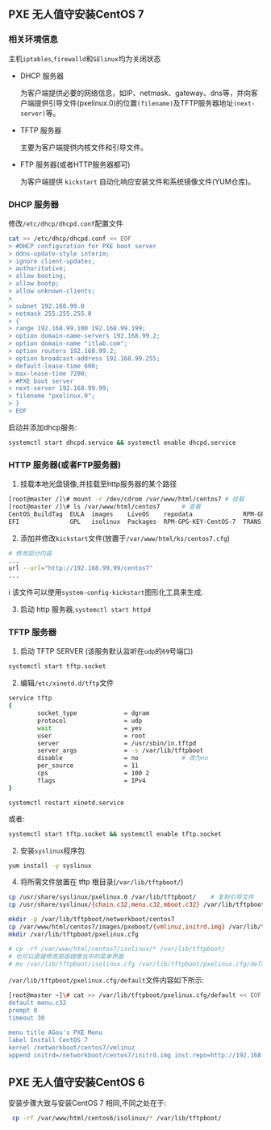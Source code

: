 ## PXE 无人值守安装CentOS 7

### 相关环境信息

主机`iptables`,`firewalld`和`SElinux`均为关闭状态

- DHCP 服务器

  为客户端提供必要的网络信息，如IP、netmask、gateway、dns等，并向客户端提供引导文件(pxelinux.0)的位置`(filename)`及TFTP服务器地址`(next-server)`等。

- TFTP 服务器

  主要为客户端提供内核文件和引导文件。

- FTP 服务器(或者HTTP服务器都可)

  为客户端提供 `kickstart` 自动化响应安装文件和系统镜像文件(YUM仓库)。

### DHCP 服务器

修改`/etc/dhcp/dhcpd.conf`配置文件

```bash
cat >> /etc/dhcp/dhcpd.conf << EOF
> #DHCP configuration for PXE boot server
> ddns-update-style interim;
> ignore client-updates;
> authoritative;
> allow booting;
> allow bootp;
> allow unknown-clients;
>
> subnet 192.168.99.0
> netmask 255.255.255.0
> {
> range 192.168.99.100 192.168.99.199;
> option domain-name-servers 192.168.99.2;
> option domain-name "itlab.com";
> option routers 192.168.99.2;
> option broadcast-address 192.168.99.255;
> default-lease-time 600;
> max-lease-time 7200;
> #PXE boot server
> next-server 192.168.99.99;
> filename "pxelinux.0";
> }
> EOF
```

启动并添加dhcp服务:

```bash
systemctl start dhcpd.service && systemctl enable dhcpd.service
```

### HTTP 服务器(或者FTP服务器)

1. 挂载本地光盘镜像,并挂载至http服务器的某个路径

```bash
[root@master /]\# mount -r /dev/cdrom /var/www/html/centos7	# 挂载
[root@master /]\# ls /var/www/html/centos7		# 查看
CentOS_BuildTag  EULA  images    LiveOS    repodata              RPM-GPG-KEY-CentOS-Testing-7
EFI              GPL   isolinux  Packages  RPM-GPG-KEY-CentOS-7  TRANS.TBL
```

2. 添加并修改`kickstart`文件(放置于`/var/www/html/ks/centos7.cfg`)

```bash
# 修改部分内容
...
url --url="http://192.168.99.99/centos7"
...
```

 :information_source: 该文件可以使用`system-config-kickstart`图形化工具来生成.

3. 启动 http 服务器,`systemctl start httpd`

### TFTP 服务器

1. 启动 TFTP SERVER (该服务默认监听在`udp`的`69`号端口)

```bash
systemctl start tftp.socket
```

2. 编辑`/etc/xinetd.d/tftp`文件

```bash
service tftp
{
        socket_type             = dgram
        protocol                = udp
        wait                    = yes
        user                    = root
        server                  = /usr/sbin/in.tftpd
        server_args             = -s /var/lib/tftpboot
        disable                 = no			# 改为no
        per_source              = 11
        cps                     = 100 2
        flags                   = IPv4
}
```

`systemctl restart xinetd.service `

或者:

```bash
systemctl start tftp.socket && systemctl enable tftp.socket
```

2. 安装`syslinux`程序包

```bash
yum install -y syslinux
```

4. 将所需文件放置在 tftp 根目录(`/var/lib/tftpboot/`)

```bash
cp /usr/share/syslinux/pxelinux.0 /var/lib/tftpboot/	# 复制引导文件
cp /usr/share/syslinux/{chain.c32,menu.c32,mboot.c32} /var/lib/tftpboot/		# 使用menu.c32界面

mkdir -p /var/lib/tftpboot/networkboot/centos7
cp /var/www/html/centos7/images/pxeboot/{vmlinuz,initrd.img} /var/lib/tftpboot/networkboot/centos7	# 复制驱动文件
mkdir /var/lib/tftpboot/pxelinux.cfg

# cp -rf /var/www/html/centos7/isolinux/* /var/lib/tftpboot/
# 也可以直接修改原版镜像当中的菜单界面
# mv /var/lib/tftpboot/isolinux.cfg /var/lib/tftpboot/pxelinux.cfg/default
```

`/var/lib/tftpboot/pxelinux.cfg/default`文件内容如下所示:

```bash
[root@master ~]\# cat >> /var/lib/tftpboot/pxelinux.cfg/default << EOF
default menu.c32
prompt 0
timeout 30

menu title AGou's PXE Menu
label Install CentOS 7
kernel /networkboot/centos7/vmlinuz
append initrd=/networkboot/centos7/initrd.img inst.repo=http://192.168.99.99/centos7 inst.ks=http://192.168.99.99/ks/centos7.cfg
```

## PXE 无人值守安装CentOS 6

安装步骤大致与安装CentOS 7 相同,不同之处在于:

```bash
 cp -rf /var/www/html/centos6/isolinux/* /var/lib/tftpboot/
```


